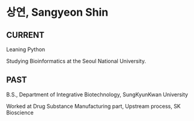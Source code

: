 # 상연, Sangyeon Shin



## CURRENT

Leaning Python

Studying Bioinformatics at the Seoul National University.



## PAST

B.S., Department of Integrative Biotechnology, SungKyunKwan University

Worked at Drug Substance Manufacturing part, Upstream process, SK Bioscience